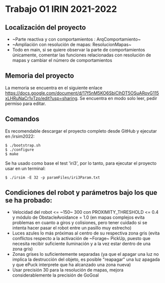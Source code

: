 # Trabajo O1 IRIN 2021-2022
## Localización del proyecto
* ~Parte reactiva y con comportamientos : ArqComportamiento~
* ~Ampliación con resolución de mapas: ResolucionMapas~
* Todo en main, si se quiere observar la parte de comportamientos únicamente, comentar las funciones relacionadas con resolución de mapas y cambiar el número de comportamientos

## Memoria del proyecto
La memoria se encuentra en el siguiente enlace https://docs.google.com/document/d/17f5nM5KO6SbiClhDT5OSuARovG115xLHRuNaCr1vTzo/edit?usp=sharing. Se encuentra en modo solo leer, pedir permiso para editar.

## Comandos
Es recomendable descargar el proyecto completo desde GitHub y ejecutar en /irsim2022:

```
$ ./bootstrap.sh
$ ./configure
$ make
```

Se ha usado como base el test 'iri3', por lo tanto, para ejecutar el proyecto usar en un terminal:

```
$ ./irsim -E 32 -p paramFiles/iri3Param.txt 
```
## Condiciones del robot y parámetros bajo los que se ha probado:
* Velocidad del robot <= ~150~ 300 con PROXIMITY_THRESHOLD <= 0.4 y módulo de ObstacleAvoidance = 1.0 (en mapas complejos evita problemas en cuanto a giros y colisiones, pero tener cuidado si se intenta hacer pasar el robot entre un pasillo muy estrecho)
* Luces azules lo más próximas al centro de su respectiva zona gris (evita conflictos respecto a la activación de ~Forage~ PickUp, puesto que necesita recibir suficiente iluminación y a la vez estar dentro de una zona gris)
* Zonas grises lo suficientemente separadas (ya que el apagar una luz no implica la destrucción del objeto, es posible "reapagar" una luz apagada y que ePuck interprete que ha alcanzado una zona nueva)
* Usar precisión 30 para la resolución de mapas, mejora considerablemente la precisión de GoGoal
